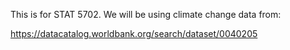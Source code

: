 This is for STAT 5702. We will be using climate change data from:

<https://datacatalog.worldbank.org/search/dataset/0040205>
